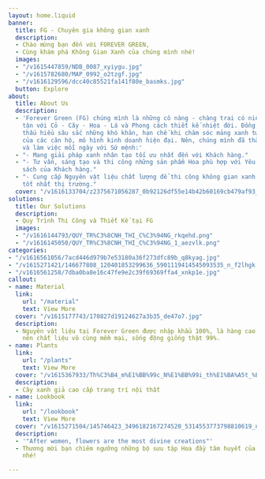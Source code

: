 ```yaml
---
layout: home.liquid
banner:
  title: FG - Chuyên gia không gian xanh
  description:
  - Chào mừng bạn đến với FOREVER GREEN,
  - Cùng khám phá Không Gian Xanh của chúng mình nhé!
  images:
  - "/v1615447859/NDB_0087_xyiygu.jpg"
  - "/v1615782680/MAP_0992_o2tzgf.jpg"
  - "/v1616129596/dcc40c85521fa141f80e_basmks.jpg"
  button: Explore
about:
  title: About Us
  description:
  - 'Forever Green (FG) chúng mình là những cô nàng - chàng trai có niềm đam mê bất
    tận với Cỏ - Cây - Hoa - Lá và Phong cách thiết kế nhiệt đới. Đồng thời, có sự
    thấu hiểu sâu sắc những khó khăn, hạn chế khi chăm sóc mảng xanh tươi thật 100%
    của các căn hộ, mô hình kinh doanh hiện đại. Nên, chúng mình đã thành lập ra FG
    và làm việc mỗi ngày với Sứ mệnh:'
  - "- Mang giải pháp xanh nhân tạo tối ưu nhất đến với Khách hàng."
  - "- Tư vấn, sáng tạo và thi công những sản phẩm Hoa phù hợp với Yêu cầu & Ngân
    sách của Khách hàng."
  - "- Cung cấp Nguyên vật liệu chất lượng để thi công không gian xanh với giá thành
    tốt nhất thị trường."
  cover: "/v1616133704/z2375671056287_0b92126df55e14b42b60169cb479af93_ktqxbb.jpg"
solutions:
  title: Our Solutions
  description:
  - Quy Trình Thi Công và Thiết Kế tại FG
  images:
  - "/v1616144793/QUY_TR%C3%8CNH_THI_C%C3%94NG_rkqehd.png"
  - "/v1616145050/QUY_TR%C3%8CNH_THI_C%C3%94NG_1_aezvlk.png"
categories:
- "/v1616561056/7acd446d979b7e53180a36f273dfc89b_q8kyag.jpg"
- "/v1615271421/146677808_120401853299636_5901119414545093535_n_f2lhgk.jpg"
- "/v1616561258/7dba0ba8e16c47fe9e2c39f69369ffa4_xnkp1e.jpg"
callout:
- name: Material
  link:
    url: "/material"
    text: View More
  cover: "/v1615177743/170827d19124627a3b35_de47o7.jpg"
  description:
  - Nguyên vật liệu tại Forever Green được nhập khẩu 100%, là hàng cao cấp loại 1
    nên chất liệu vô cùng mềm mại, sống động giống thật 99%.
- name: Plants
  link:
    url: "/plants"
    text: View More
  cover: "/v1615367933/Th%C3%B4_m%E1%BB%99c_N%E1%BB%99i_th%E1%BA%A5t_%E1%BA%A2nh_gh%C3%A9p_2_jsx77k.jpg"
  description:
  - Cây xanh giả cao cấp trang trí nội thất
- name: Lookbook
  link:
    url: "/lookbook"
    text: View More
  cover: "/v1615271504/145746423_3496182167274520_5314553773798810619_n_rv9jer.jpg"
  description:
  - '"After women, flowers are the most divine creations"'
  - Thương mời bạn chiêm ngưỡng những bộ sưu tập Hoa đầy tâm huyết của Forever Green
    nhé!

---
```

